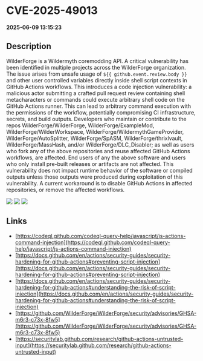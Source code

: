# CVE-2025-49013

**2025-06-09 13:15:23**

## Description
WilderForge is a Wildermyth coremodding API. A critical vulnerability has been identified in multiple projects across the WilderForge organization. The issue arises from unsafe usage of `${{ github.event.review.body }}` and other user controlled variables directly inside shell script contexts in GitHub Actions workflows. This introduces a code injection vulnerability: a malicious actor submitting a crafted pull request review containing shell metacharacters or commands could execute arbitrary shell code on the GitHub Actions runner. This can lead to arbitrary command execution with the permissions of the workflow, potentially compromising CI infrastructure, secrets, and build outputs. Developers who maintain or contribute to the repos WilderForge/WilderForge, WilderForge/ExampleMod, WilderForge/WilderWorkspace, WilderForge/WildermythGameProvider, WilderForge/AutoSplitter, WilderForge/SpASM, WilderForge/thrixlvault, WilderForge/MassHash, and/or WilderForge/DLC_Disabler; as well as users who fork any of the above repositories and reuse affected GitHub Actions workflows, are affected. End users of any the above software and users who only install pre-built releases or artifacts are not affected. This vulnerability does not impact runtime behavior of the software or compiled outputs unless those outputs were produced during exploitation of this vulnerability. A current workaround is to disable GitHub Actions in affected repositories, or remove the affected workflows.

![](https://img.shields.io/static/v1?label=Score&message=9.9&color=red)
![](https://img.shields.io/static/v1?label=Severity&message=CRITICAL&color=red)
![](https://img.shields.io/static/v1?label=CWE&message=RCE&color=green)

## Links
- [https://codeql.github.com/codeql-query-help/javascript/js-actions-command-injection](https://codeql.github.com/codeql-query-help/javascript/js-actions-command-injection)
- [https://docs.github.com/en/actions/security-guides/security-hardening-for-github-actions#preventing-script-injection](https://docs.github.com/en/actions/security-guides/security-hardening-for-github-actions#preventing-script-injection)
- [https://docs.github.com/en/actions/security-guides/security-hardening-for-github-actions#understanding-the-risk-of-script-injection](https://docs.github.com/en/actions/security-guides/security-hardening-for-github-actions#understanding-the-risk-of-script-injection)
- [https://github.com/WilderForge/WilderForge/security/advisories/GHSA-m6r3-c73x-8fw5](https://github.com/WilderForge/WilderForge/security/advisories/GHSA-m6r3-c73x-8fw5)
- [https://securitylab.github.com/research/github-actions-untrusted-input](https://securitylab.github.com/research/github-actions-untrusted-input)

